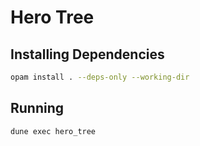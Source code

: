 # Hero Tree

## Installing Dependencies

```sh
opam install . --deps-only --working-dir
```

## Running

```sh
dune exec hero_tree
```

